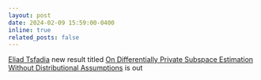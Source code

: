 ```yaml
---
layout: post
date: 2024-02-09 15:59:00-0400
inline: true
related_posts: false
---
```


[Eliad Tsfadia](https://sites.google.com/view/eliadtsfadia) new result titled [On Differentially Private Subspace Estimation Without Distributional Assumptions](https://arxiv.org/abs/2402.06465) is out
